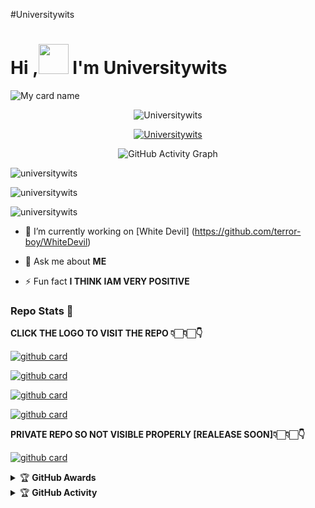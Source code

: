 #Universitywits 

# Hi ,<a href="Hey"><img src="https://raw.githubusercontent.com/UNIVERSITYWITS/UNIVERSITYWITS/UNIVERSITYWITS-OFFICIAL/media/Hi.gif" width="48px"></a> I'm Universitywits&nbsp;

![My card name](https://cardivo.vercel.app/api?name=Universitywits-%20&description=Hi,%20I'm%20a%20moderate%20Developer%20😎&image=https://i.imgur.com/NyoTgJE.png&backgroundColor=#008000&github=Universitywits&&pattern=leaf&colorPattern=%25eaeaea)

<p align="center"> <img src="https://komarev.com/ghpvc/?username=Universitywits &label=Profile%20views&color=0e75b6&style=flat" alt="Universitywits" /> </p>


<p align="center"> <a href="https://github.com/ryo-ma/github-profile-trophy"><img src="https://github-profile-trophy.vercel.app/?username=Universitywits" alt="Universitywits" /></a> </p>


<div align="center">
       
  ![GitHub Activity Graph](https://activity-graph.herokuapp.com/graph?username=Universitywits&bg_color=000000&color=4fff67&line=4fff67&point=ffffff&area=true&hide_border=true)
  </div>
 

<p align="center">
<p><img align="center" src="https://github-readme-stats.vercel.app/api/top-langs?username=Universitywits&show_icons=true&theme=dark&locale=en&layout=compact" alt="universitywits" /></p>

<p align="center">
<p><img align="center" src="https://github-readme-stats.vercel.app/api?username=universitywits&show_icons=true&theme=dark&locale=en" alt="universitywits" /></p>

<p><img align="center" src="https://github-readme-streak-stats.herokuapp.com/?user=universitywits&theme=dark" alt="universitywits" /></p>
</p>

- 🔭 I’m currently working on [White Devil] (https://github.com/terror-boy/WhiteDevil)

- 💬 Ask me about **ME**

- ⚡ Fun fact **I THINK IAM VERY POSITIVE**


### Repo Stats 🔭

**CLICK THE LOGO TO VISIT THE REPO 👇🏻👇🏻👇**


[![github card](https://github-readme-stats.vercel.app/api/pin/?username=universitywits&repo=WhiteDevil&theme=dark)](https://github.com/universitywits/WhiteDevil)




[![github card](https://github-readme-stats.vercel.app/api/pin/?username=universitywits&repo=White&theme=dark)](https://github.com/universitywits/White)



[![github card](https://github-readme-stats.vercel.app/api/pin/?username=terror-boy&repo=termux-package-basic&theme=nightowl)](https://github.com/terror-boy/termux-package-basic)



[![github card](https://github-readme-stats.vercel.app/api/pin/?username=terror-boy&repo=whatsapp-bot-collection&theme=dark)](https://github.com/terror-boy/whatsapp-bot-collection)


**PRIVATE REPO SO NOT VISIBLE PROPERLY [REALEASE SOON]👇🏻👇🏻👇**


[![github card](https://github-readme-stats.vercel.app/api/pin/?username=terror-boy&repo=WhiteDevil-UserBot&theme=nightowl)](https://github.com/terror-boy/WhiteDevil-UserBot)






<details>
    <summary>&#127942 <b>GitHub Awards</b></summary><br/>

![Github Trophy](https://github-profile-trophy.vercel.app/?username=universitywits)

</details>

<details>
    <summary>&#127942 <b>GitHub Activity</b></summary><br/>

![Metrics](https://metrics.lecoq.io/universitywits?template=classic&repositories.forks=true&languages=1&languages.colors=github&languages.threshold=0%25&config.timezone=Asia%2India)

</details> 
